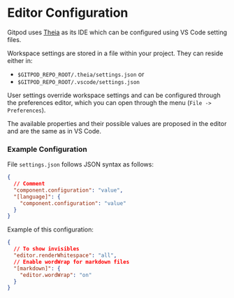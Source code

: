 # Editor Configuration

Gitpod uses [Theia](https://github.com/eclipse-theia/theia) as its IDE which can be configured using VS Code setting files.

Workspace settings are stored in a file within your project. They can reside either in:

- `$GITPOD_REPO_ROOT/.theia/settings.json` or
- `$GITPOD_REPO_ROOT/.vscode/settings.json`

User settings override workspace settings and can be configured through the preferences editor, which you can open through the menu (`File -> Preferences`).

The available properties and their possible values are proposed in the editor and are the same as in VS Code.

### Example Configuration

File `settings.json` follows JSON syntax as follows:

```json
{
  // Comment
  "component.configuration": "value",
  "[language]": {
    "component.configuration": "value"
  }
}
```

Example of this configuration:

```json
{
  // To show invisibles
  "editor.renderWhitespace": "all",
  // Enable wordWrap for markdown files
  "[markdown]": {
    "editor.wordWrap": "on"
  }
}
```
